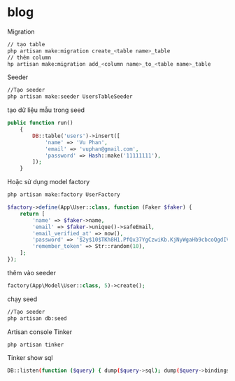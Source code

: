 # blog
Migration

```bash
// tạo table
php artisan make:migration create_<table name>_table
// thêm column
hp artisan make:migration add_<column name>_to_<table name>_table
```

Seeder

```bash
//Tạo seeder
php artisan make:seeder UsersTableSeeder
```

tạo dữ liệu mẫu trong seed
```php
public function run()
    {
        DB::table('users')->insert([
            'name' => 'Vu Phan',
            'email' => 'vuphan@gmail.com',
            'password' => Hash::make('11111111'),
        ]);
    }
```

Hoặc sử dụng model factory

```bash
php artisan make:factory UserFactory
```

```php
$factory->define(App\User::class, function (Faker $faker) {
    return [
        'name' => $faker->name,
        'email' => $faker->unique()->safeEmail,
        'email_verified_at' => now(),
        'password' => '$2y$10$TKh8H1.PfQx37YgCzwiKb.KjNyWgaHb9cbcoQgdIVFlYg7B77UdFm', // secret
        'remember_token' => Str::random(10),
    ];
});
```
thêm vào seeder
```php
factory(App\Model\User::class, 5)->create();
```
chạy seed
```bash
//Tạo seeder
php artisan db:seed
```

Artisan console
Tinker
```bash
php artisan tinker
```
Tinker show sql
```bash
DB::listen(function ($query) { dump($query->sql); dump($query->bindings); dump($query->time); });
```
